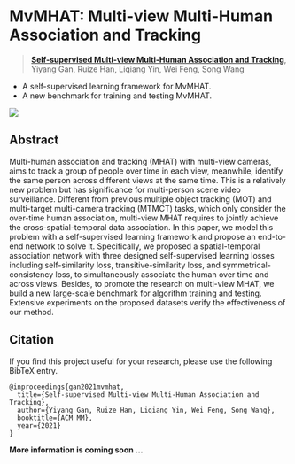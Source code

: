 # MvMHAT: Multi-view Multi-Human Association and Tracking

> [**Self-supervised Multi-view Multi-Human Association and Tracking**](https://github.com/realgump/MvMHAT/blob/main/readme/PDF%20coming%20soon),            
> Yiyang Gan, Ruize Han, Liqiang Yin, Wei Feng, Song Wang

- A self-supervised learning framework for MvMHAT.
- A new benchmark for training and testing MvMHAT.

![](https://github.com/realgump/MvMHAT/blob/main/readme/1.jpg)


## Abstract
Multi-human association and tracking (MHAT) with multi-view cameras, aims to track a group of people over time in each view, meanwhile, identify the same person across different views at the same time. This is a relatively new problem but has significance for multi-person scene video surveillance. Different from previous multiple object tracking (MOT) and multi-target multi-camera tracking (MTMCT) tasks, which only consider the over-time human association, multi-view MHAT requires to jointly achieve the cross-spatial-temporal data association. In this paper, we model this problem with a self-supervised learning framework and propose an end-to-end network to solve it. Specifically, we proposed a spatial-temporal association network with three designed self-supervised learning losses including self-similarity loss, transitive-similarity loss, and symmetrical-consistency loss, to simultaneously associate the human over time and across views. Besides, to promote the research on multi-view MHAT, we build a new large-scale benchmark for algorithm training and testing. Extensive experiments on the proposed datasets verify the effectiveness of our method.

## Citation
If you find this project useful for your research, please use the following BibTeX entry.

    @inproceedings{gan2021mvmhat,
      title={Self-supervised Multi-view Multi-Human Association and Tracking},
      author={Yiyang Gan, Ruize Han, Liqiang Yin, Wei Feng, Song Wang},
      booktitle={ACM MM},
      year={2021}
    }


**More information is coming soon ...**
